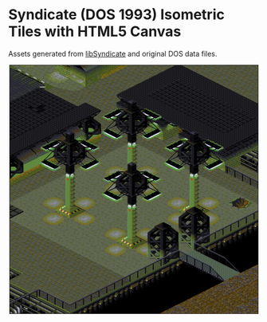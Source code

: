 
# Syndicate (DOS 1993) Isometric Tiles with HTML5 Canvas

Assets generated from [libSyndicate](http://icculus.org/libsyndicate/) and original DOS data files.

![](/docs/screenshot.png)